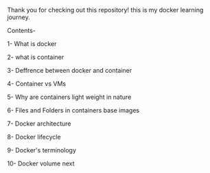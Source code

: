 Thank you for checking out this repository! this is my docker learning journey.

Contents-

1- What is docker

2- what is container

3- Deffrence between docker and container

4- Container vs VMs

5- Why are containers light weight in nature

6- Files and Folders in containers base images

7- Docker architecture

8- Docker lifecycle

9- Docker's terminology

10- Docker volume next
